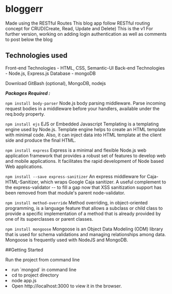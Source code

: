 # bloggerr

Made using the RESTful Routes 
This blog app follow RESTful routing concept for CRUD(Create, Read, Update and Delete)
This is the v1
For further version, working on adding login authentication as well as comments to post below the blog

## Technologies used

Front-end Technologies - HTML, CSS, Semantic-UI
Back-end Technologies - Node.js, Express.js
Database - mongoDB

Download GitBash (optional), MongoDB, nodejs

***Packages Required :***

`npm install body-parser`
Node.js body parsing middleware. Parse incoming request bodies in a middleware before your handlers, available under the req.body property.

`npm install ejs`
EJS or Embedded Javascript Templating is a templating engine used by Node.js. Template engine helps to create an HTML template with minimal code. Also, it can inject data into HTML template at the client side and produce the final HTML.

`npm install express`
Express is a minimal and flexible Node.js web application framework that provides a robust set of features to develop web and mobile applications. It facilitates the rapid development of Node based Web applications.

`npm install --save express-sanitizer`
An express middleware for Caja-HTML-Sanitizer, which wraps Google Caja sanitizer. A useful complement to the express-validator -- to fill a gap now that XSS sanitization support has been removed from that module's parent node-validator.

`npm install method-override`
Method overriding, in object-oriented programming, is a language feature that allows a subclass or child class to provide a specific implementation of a method that is already provided by one of its superclasses or parent classes.

`npm install mongoose`
Mongoose is an Object Data Modeling (ODM) library that is used for schema validations and managing relationships among data. Mongoose is frequently used with NodeJS and MongoDB.


##Getting Started

Run the project from command line
<li>run `mongod` in command line</li>
<li>cd to project directory</li>
<li>node app.js</li>
<li>Open http://localhost:3000 to view it in the browser.</li>
